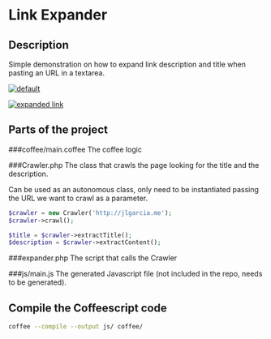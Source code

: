 Link Expander
=============

Description
-----------
Simple demonstration on how to expand link description and title when pasting an
URL in a textarea.

[![default][2]][1]

  [1]: https://raw.github.com/jlgarhdez/link-expander/master/imgs/no-expanded.png
  [2]: https://raw.github.com/jlgarhdez/link-expander/master/imgs/no-expanded.png (default)

[![expanded link][2]][1]

  [1]: https://raw.github.com/jlgarhdez/link-expander/master/imgs/expanded.png
  [2]: https://raw.github.com/jlgarhdez/link-expander/master/imgs/expanded.png (expanded link)

Parts of the project
--------------------

###coffee/main.coffee
The coffee logic

###Crawler.php
The class that crawls the page looking for the title and the description.

Can be used as an autonomous class, only need to be instantiated passing the URL
we want to crawl as a parameter.

```php
$crawler = new Crawler('http://jlgarcia.me');
$crawler->crawl();

$title = $crawler->extractTitle();
$description = $crawler->extractContent();
```

###expander.php
The script that calls the Crawler

###js/main.js
The generated Javascript file (not included in the repo, needs to be generated).

Compile the Coffeescript code
-----------------------------

```bash
coffee --compile --output js/ coffee/
```
